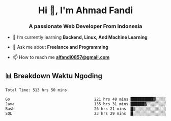 <h1 align="center">Hi 👋, I'm Ahmad Fandi</h1>
<h3 align="center">A passionate Web Developer From Indonesia</h3>

- 🌱 I’m currently learning **Backend, Linux, And Machine Learning**

- 💬 Ask me about **Freelance and Programming**

- 📫 How to reach me **<alfandi0857@gmail.com>**


## 📊 Breakdown Waktu Ngoding

<!--START_SECTION:waka-->

```txt
Total Time: 513 hrs 50 mins

Go                                     221 hrs 48 mins ██████████▓░░░░░░░░░░░░░░   42.77 %
Java                                   135 hrs 31 mins ██████▓░░░░░░░░░░░░░░░░░░   26.13 %
Bash                                   26 hrs 21 mins  █▒░░░░░░░░░░░░░░░░░░░░░░░   05.08 %
SQL                                    23 hrs 29 mins  █░░░░░░░░░░░░░░░░░░░░░░░░   04.53 %
```

<!--END_SECTION:waka-->
